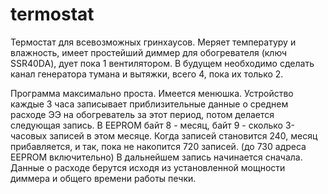 # termostat

Термостат для всевозможных гринхаусов. Меряет температуру и влажность, имеет простейший диммер для обогревателя (ключ SSR40DA), дует пока 1 вентилятором. В будущем необходимо сделать канал генератора тумана и вытяжки, всего 4, пока их только 2.

Программа максимально проста. Имеется менюшка. Устройство каждые 3 часа записывает приблизительные данные о среднем расходе ЭЭ на обогреватель за этот период, потом делается следующая запись. В EEPROM байт 8 - месяц, байт 9 - сколько 3-часовых записей в этом месяце. Когда записей становится 240, месяц прибавляется, и так, пока не накопится 720 записей. (до 730 адреса EEPROM включительно) В дальнейшем запись начинается сначала. Данные о расходе берутся исходя из установленной мощности диммера и общего времени работы печки.